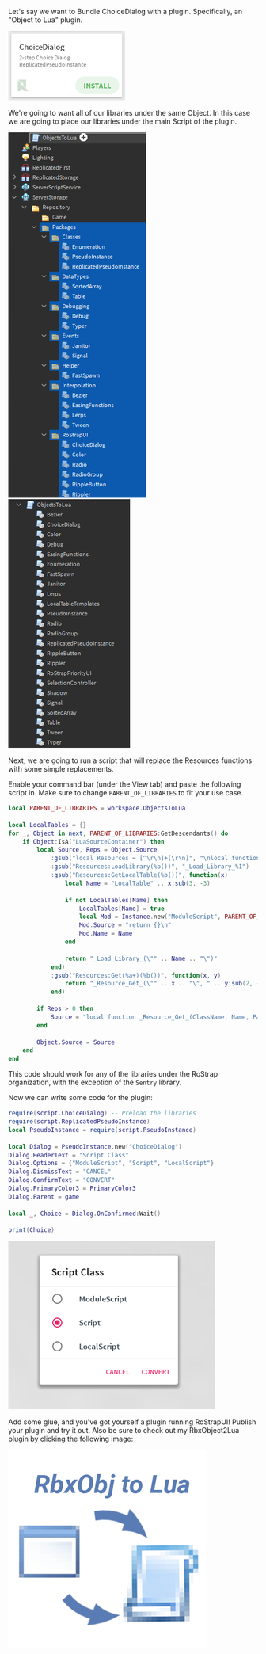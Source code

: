 Let's say we want to Bundle ChoiceDialog with a plugin. Specifically, an "Object to Lua" plugin.

![](../assets/images/InstallingChoiceDialog.png)

We're going to want all of our libraries under the same Object. In this case we are going to place our libraries under the main Script of the plugin.

![](../assets/images/DragObjectsIntoScript.png) ![](../assets/images/DeleteFolders.png)

Next, we are going to run a script that will replace the Resources functions with some simple replacements.

Enable your command bar (under the View tab) and paste the following script in. Make sure to change `PARENT_OF_LIBRARIES` to fit your use case.

```lua
local PARENT_OF_LIBRARIES = workspace.ObjectsToLua

local LocalTables = {}
for _, Object in next, PARENT_OF_LIBRARIES:GetDescendants() do
	if Object:IsA("LuaSourceContainer") then
		local Source, Reps = Object.Source
			:gsub("local Resources = [^\r\n]+[\r\n]", "\nlocal function _Load_Library_(Name)\n\treturn require(script.Parent[Name])\nend\n")
			:gsub("Resources:LoadLibrary(%b())", "_Load_Library_%1")
			:gsub("Resources:GetLocalTable(%b())", function(x)
				local Name = "LocalTable" .. x:sub(3, -3)

				if not LocalTables[Name] then
					LocalTables[Name] = true
					local Mod = Instance.new("ModuleScript", PARENT_OF_LIBRARIES)
					Mod.Source = "return {}\n"
					Mod.Name = Name
				end

				return "_Load_Library_(\"" .. Name .. "\")"
			end)
			:gsub("Resources:Get(%a+)(%b())", function(x, y)
				return "_Resource_Get_(\"" .. x .. "\", " .. y:sub(2, -2) .. ")"
			end)

		if Reps > 0 then
			Source = "local function _Resource_Get_(ClassName, Name, Parent)\n\tlocal IsPlugin = script.Parent.Parent.ClassName == \"Plugin\"\n\n\tif not Parent then\n\t\tParent = _Resource_Get_(\"Folder\", ClassName .. \"Folder\", game:GetService(IsPlugin and \"CoreGui\" or \"ReplicatedStorage\"))\n\tend\n\n\tif IsPlugin or game:GetService(\"RunService\"):IsServer() then\n\t\tlocal Object = Instance.new(ClassName)\n\t\tObject.Name = Name\n\t\tObject.Parent = Parent\n\t\treturn Object\n\telse\n\t\treturn Parent:WaitForChild(Name)\n\tend\nend\n\n" .. Source
		end

		Object.Source = Source
	end
end
```

This code should work for any of the libraries under the RoStrap organization, with the exception of the `Sentry` library.

Now we can write some code for the plugin:

```lua
require(script.ChoiceDialog) -- Preload the libraries
require(script.ReplicatedPseudoInstance)
local PseudoInstance = require(script.PseudoInstance)

local Dialog = PseudoInstance.new("ChoiceDialog")
Dialog.HeaderText = "Script Class"
Dialog.Options = {"ModuleScript", "Script", "LocalScript"}
Dialog.DismissText = "CANCEL"
Dialog.ConfirmText = "CONVERT"
Dialog.PrimaryColor3 = PrimaryColor3
Dialog.Parent = game

local _, Choice = Dialog.OnConfirmed:Wait()

print(Choice)
```

![](../assets/images/ScriptClass.png)

Add some glue, and you've got yourself a plugin running RoStrapUI! Publish your plugin and try it out. Also be sure to check out my RbxObject2Lua plugin by clicking the following image:

[![](../assets/images/Model2Lua.png)](https://www.roblox.com/library/2307140444/Obj2Lua)
